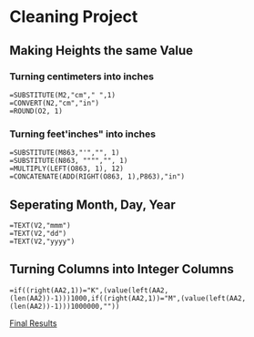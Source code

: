 # Cleaning Project

## Making Heights the same Value

### Turning centimeters into inches
```
=SUBSTITUTE(M2,"cm"," ",1)
=CONVERT(N2,"cm","in")
=ROUND(O2, 1)
```
### Turning feet'inches" into inches
```
=SUBSTITUTE(M863,"'","", 1)
=SUBSTITUTE(N863, """","", 1)
=MULTIPLY(LEFT(O863, 1), 12)
=CONCATENATE(ADD(RIGHT(O863, 1),P863),"in") 
```
## Seperating Month, Day, Year
```
=TEXT(V2,"mmm")
=TEXT(V2,"dd")
=TEXT(V2,"yyyy")
```
## Turning Columns into Integer Columns
```
=if((right(AA2,1))="K",(value(left(AA2,(len(AA2))-1)))1000,if((right(AA2,1))="M",(value(left(AA2,(len(AA2))-1)))1000000,""))
```
[Final Results](https://docs.google.com/spreadsheets/d/16fTAHn8iMF_Fcwv8Ix4Yo0neNEC92R_i46uMAAhecFg/edit#gid=1084324460)
